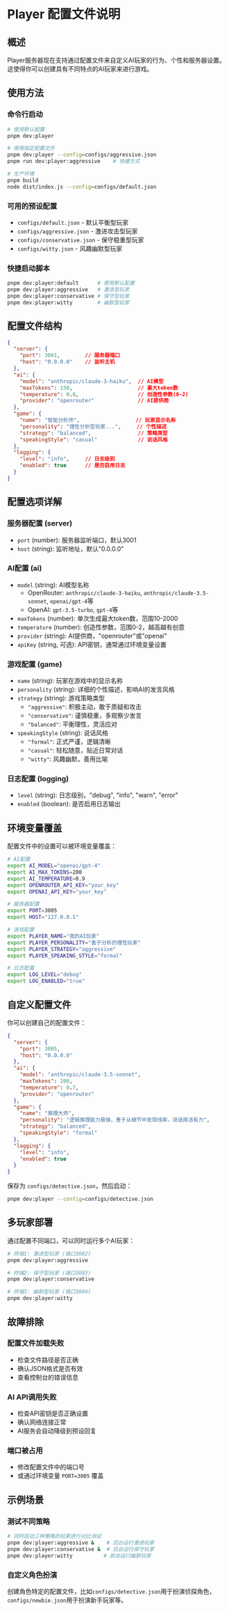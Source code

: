 # Player 配置文件说明

## 概述

Player服务器现在支持通过配置文件来自定义AI玩家的行为、个性和服务器设置。这使得你可以创建具有不同特点的AI玩家来进行游戏。

## 使用方法

### 命令行启动

```bash
# 使用默认配置
pnpm dev:player

# 使用指定配置文件
pnpm dev:player --config=configs/aggressive.json
pnpm run dev:player:aggressive    # 快捷方式

# 生产环境
pnpm build
node dist/index.js --config=configs/default.json
```

### 可用的预设配置

- `configs/default.json` - 默认平衡型玩家
- `configs/aggressive.json` - 激进攻击型玩家  
- `configs/conservative.json` - 保守稳重型玩家
- `configs/witty.json` - 风趣幽默型玩家

### 快捷启动脚本

```bash
pnpm dev:player:default      # 使用默认配置
pnpm dev:player:aggressive   # 激进型玩家
pnpm dev:player:conservative # 保守型玩家  
pnpm dev:player:witty        # 幽默型玩家
```

## 配置文件结构

```json
{
  "server": {
    "port": 3001,        // 服务器端口
    "host": "0.0.0.0"    // 监听主机
  },
  "ai": {
    "model": "anthropic/claude-3-haiku",  // AI模型
    "maxTokens": 150,                     // 最大token数
    "temperature": 0.8,                   // 创造性参数(0-2)
    "provider": "openrouter"              // AI提供商
  },
  "game": {
    "name": "智能分析师",                  // 玩家显示名称
    "personality": "理性分析型玩家...",     // 个性描述
    "strategy": "balanced",               // 策略类型
    "speakingStyle": "casual"             // 说话风格
  },
  "logging": {
    "level": "info",     // 日志级别
    "enabled": true      // 是否启用日志
  }
}
```

## 配置选项详解

### 服务器配置 (server)

- `port` (number): 服务器监听端口，默认3001
- `host` (string): 监听地址，默认"0.0.0.0"

### AI配置 (ai)

- `model` (string): AI模型名称
  - OpenRouter: `anthropic/claude-3-haiku`, `anthropic/claude-3.5-sonnet`, `openai/gpt-4`等
  - OpenAI: `gpt-3.5-turbo`, `gpt-4`等
- `maxTokens` (number): 单次生成最大token数，范围10-2000
- `temperature` (number): 创造性参数，范围0-2，越高越有创意
- `provider` (string): AI提供商，"openrouter"或"openai"
- `apiKey` (string, 可选): API密钥，通常通过环境变量设置

### 游戏配置 (game)

- `name` (string): 玩家在游戏中的显示名称
- `personality` (string): 详细的个性描述，影响AI的发言风格
- `strategy` (string): 游戏策略类型
  - `"aggressive"`: 积极主动，敢于质疑和攻击
  - `"conservative"`: 谨慎稳重，多观察少发言
  - `"balanced"`: 平衡理性，灵活应对
- `speakingStyle` (string): 说话风格
  - `"formal"`: 正式严谨，逻辑清晰
  - `"casual"`: 轻松随意，贴近日常对话
  - `"witty"`: 风趣幽默，善用比喻

### 日志配置 (logging)

- `level` (string): 日志级别，"debug", "info", "warn", "error"
- `enabled` (boolean): 是否启用日志输出

## 环境变量覆盖

配置文件中的设置可以被环境变量覆盖：

```bash
# AI配置
export AI_MODEL="openai/gpt-4"
export AI_MAX_TOKENS=200
export AI_TEMPERATURE=0.9
export OPENROUTER_API_KEY="your_key"
export OPENAI_API_KEY="your_key"

# 服务器配置
export PORT=3005
export HOST="127.0.0.1"

# 游戏配置
export PLAYER_NAME="我的AI玩家"
export PLAYER_PERSONALITY="善于分析的理性玩家"
export PLAYER_STRATEGY="aggressive"
export PLAYER_SPEAKING_STYLE="formal"

# 日志配置
export LOG_LEVEL="debug"
export LOG_ENABLED="true"
```

## 自定义配置文件

你可以创建自己的配置文件：

```json
{
  "server": {
    "port": 3005,
    "host": "0.0.0.0"
  },
  "ai": {
    "model": "anthropic/claude-3.5-sonnet",
    "maxTokens": 200,
    "temperature": 0.7,
    "provider": "openrouter"
  },
  "game": {
    "name": "推理大师",
    "personality": "逻辑推理能力极强，善于从细节中发现线索，说话简洁有力",
    "strategy": "balanced", 
    "speakingStyle": "formal"
  },
  "logging": {
    "level": "info",
    "enabled": true
  }
}
```

保存为 `configs/detective.json`，然后启动：

```bash
pnpm dev:player --config=configs/detective.json
```

## 多玩家部署

通过配置不同端口，可以同时运行多个AI玩家：

```bash
# 终端1: 激进型玩家 (端口3002)
pnpm dev:player:aggressive

# 终端2: 保守型玩家 (端口3003)  
pnpm dev:player:conservative

# 终端3: 幽默型玩家 (端口3004)
pnpm dev:player:witty
```

## 故障排除

### 配置文件加载失败
- 检查文件路径是否正确
- 确认JSON格式是否有效
- 查看控制台的错误信息

### AI API调用失败
- 检查API密钥是否正确设置
- 确认网络连接正常
- AI服务会自动降级到预设回复

### 端口被占用
- 修改配置文件中的端口号
- 或通过环境变量 `PORT=3005` 覆盖

## 示例场景

### 测试不同策略
```bash
# 同时启动三种策略的玩家进行对比测试
pnpm dev:player:aggressive &    # 后台运行激进玩家
pnpm dev:player:conservative &  # 后台运行保守玩家  
pnpm dev:player:witty          # 前台运行幽默玩家
```

### 自定义角色扮演
创建角色特定的配置文件，比如`configs/detective.json`用于扮演侦探角色，`configs/newbie.json`用于扮演新手玩家等。